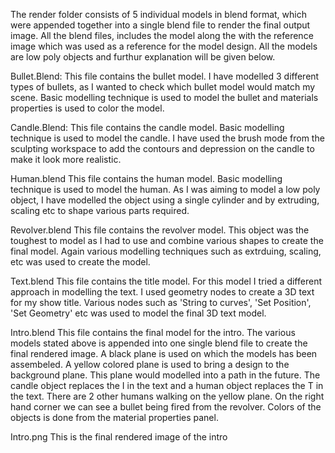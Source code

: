 
The render folder consists of 5 individual models in blend format, which were appended together into a single blend file to render the final output image.
All the blend files, includes the model along the with the reference image which was used as a reference for the model design.
All the models are low poly objects and furthur explanation will be given below.

Bullet.Blend:
This file contains the bullet model.
I have modelled 3 different types of bullets, as I wanted to check which bullet model would match my scene. Basic modelling technique is used to model the bullet and materials properties is used to color the model.

Candle.Blend:
This file contains the candle model.
Basic modelling technique is used to model the candle. I have used the brush mode from the sculpting workspace to add the contours and depression on the candle to make it look more realistic.

Human.blend
This file contains the human model.
Basic modelling technique is used to model the human. As I was aiming to model a low poly object, I have modelled the object using a single cylinder and by extruding, scaling etc to shape various parts required. 

Revolver.blend
This file contains the revolver model.
This object was the toughest to model as I had to use and combine various shapes to create the final model. Again various modelling techniques such as extrduing, scaling, etc was used to create the model.

Text.blend
This file contains the title model.
For this model I tried a different approach in modelling the text. I used geometry nodes to create a 3D text for my show title. Various nodes such as 'String to curves', 'Set Position', 'Set Geometry' etc was used to model the final 3D text model.

Intro.blend
This file contains the final model for the intro. The various models stated above is appended into one single blend file to create the final rendered image. A black plane is used on which the models has been assembeled. A yellow colored plane is used to bring a design to the background plane. This plane would modelled into a path in the future. The candle object replaces the I in the text and a human object replaces the T in the text. There are 2 other humans walking on the yellow plane. On the right hand corner we can see a bullet being fired from the revolver. Colors of the objects is done from the material properties panel.

Intro.png
This is the final rendered image of the intro
